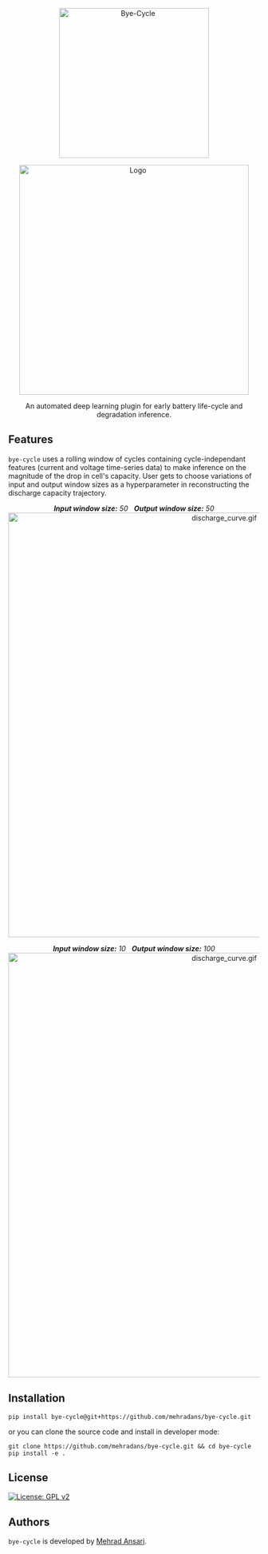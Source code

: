 <p align="center">
    <img width="300" src="https://user-images.githubusercontent.com/106785874/184673860-5d978d8d-4cb8-4aaf-bacb-79ffd15143a9.png" alt="Bye-Cycle">
</p>
<p align="center">
    <img width="460" src="https://user-images.githubusercontent.com/106785874/184672636-619480c6-3da1-464a-9617-0ac4dd29d22e.gif" alt="Logo">
</p>

<p align="center"> An automated deep learning plugin for early battery life-cycle and degradation inference. </p>


Features
--------

`bye-cycle` uses a rolling window of cycles containing cycle-independant features (current and voltage time-series data) to make inference on the magnitude of the drop in cell's capacity. User gets to choose variations of input and output window sizes as a hyperparameter in reconstructing the discharge capacity trajectory.

<p align="center">
    <em><strong>Input window size:</strong> 50 &nbsp;  <strong>Output window size:</strong> 50</em>
    <img width="850" src="https://user-images.githubusercontent.com/106785874/184695706-06aade46-a02e-4882-b1b7-dbf6223faccd.gif" alt="discharge_curve.gif">
</p>
<p align="center">
    <em><strong>Input window size:</strong> 10 &nbsp;  <strong>Output window size:</strong> 100</em>
    <img width="850" src="https://user-images.githubusercontent.com/106785874/184691653-c812bc67-be79-464e-a096-90c5f8cbd119.gif" alt="discharge_curve.gif">
</p>

Installation
--------

```
pip install bye-cycle@git+https://github.com/mehradans/bye-cycle.git
```
or you can clone the source code and install in developer mode:
```
git clone https://github.com/mehradans/bye-cycle.git && cd bye-cycle
pip install -e .
```

License
--------
[![License: GPL v2](https://img.shields.io/badge/License-GPL%20v2-blue.svg)](https://www.gnu.org/licenses/old-licenses/gpl-2.0.en.html)

Authors
--------

`bye-cycle` is developed by [Mehrad Ansari](https://mehradans92.github.io/).
